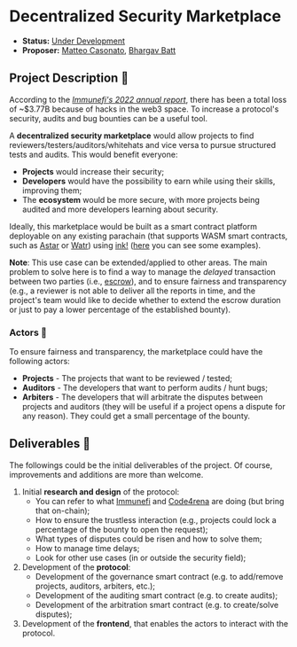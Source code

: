 # Decentralized Security Marketplace

* **Status:** [Under Development](https://github.com/w3f/Grants-Program/pull/1726)
* **Proposer:** [Matteo Casonato](https://github.com/0xCaso), [Bhargav Batt](https://github.com/bhargavbh)

## Project Description :page_facing_up: 

According to the [*Immunefi's 2022 annual report*](https://assets.ctfassets.net/t3wqy70tc3bv/1ObYJk9jzWS4ExHICslYep/e2b5cee51268e47ee164c4dffbd78ad4/Immunefi_Crypto_Losses_2022_Report.pdf), there has been a total loss of ~$3.77B because of hacks in the web3 space. To increase a protocol's security, audits and bug bounties can be a useful tool.

A **decentralized security marketplace** would allow projects to find reviewers/testers/auditors/whitehats and vice versa to pursue structured tests and audits. This would benefit everyone:
- **Projects** would increase their security;
- **Developers** would have the possibility to earn while using their skills, improving them;
- The **ecosystem** would be more secure, with more projects being audited and more developers learning about security.

Ideally, this marketplace would be built as a smart contract platform deployable on any existing parachain (that supports WASM smart contracts, such as [Astar](https://docs.astar.network/docs/getting-started) or [Watr](https://docs.watr.org/builders/substrate-contracts)) using [ink!](https://paritytech.github.io/ink/) ([here](https://github.com/paritytech/awesome-ink) you can see some examples).

**Note**: This use case can be extended/applied to other areas. The main problem to solve here is to find a way to manage the *delayed* transaction between two parties (i.e., [escrow](https://en.wikipedia.org/wiki/Escrow)), and to ensure fairness and transparency (e.g., a reviewer is not able to deliver all the reports in time, and the project's team would like to decide whether to extend the escrow duration or just to pay a lower percentage of the established bounty).

### Actors :busts_in_silhouette:

To ensure fairness and transparency, the marketplace could have the following actors:
- **Projects** - The projects that want to be reviewed / tested;
- **Auditors** - The developers that want to perform audits / hunt bugs;
- **Arbiters** - The developers that will arbitrate the disputes between projects and auditors (they will be useful if a project opens a dispute for any reason). They could get a small percentage of the bounty.

## Deliverables :nut_and_bolt:

The followings could be the initial deliverables of the project. Of course, improvements and additions are more than welcome.

1) Initial **research and design** of the protocol:
   - You can refer to what [Immunefi](https://immunefi.com/explore/) and [Code4rena](https://code4rena.com/) are doing (but bring that on-chain);
   - How to ensure the trustless interaction (e.g., projects could lock a percentage of the bounty to open the request);
   - What types of disputes could be risen and how to solve them;
   - How to manage time delays;
   - Look for other use cases (in or outside the security field);
2) Development of the **protocol**:
   - Development of the governance smart contract (e.g. to add/remove projects, auditors, arbiters, etc.);
   - Development of the auditing smart contract (e.g. to create audits);
   - Development of the arbitration smart contract (e.g. to create/solve disputes);
3) Development of the **frontend**, that enables the actors to interact with the protocol.
